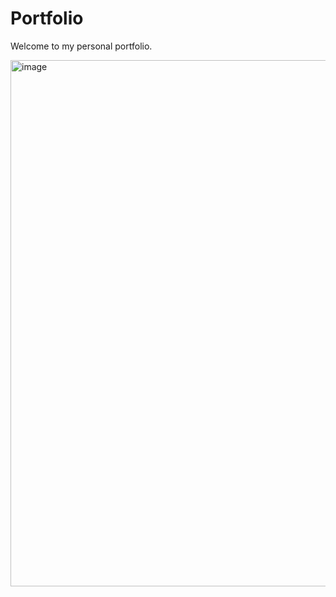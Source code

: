# Portfolio
Welcome to my personal portfolio.

<img width="1899" height="842" alt="image" src="https://github.com/user-attachments/assets/efb42b3d-6a0a-4db3-8521-69311daac1de" />


